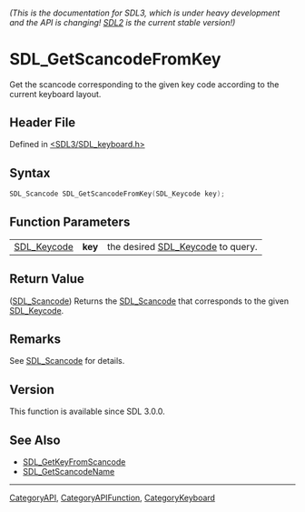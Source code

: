 ###### (This is the documentation for SDL3, which is under heavy development and the API is changing! [SDL2](https://wiki.libsdl.org/SDL2/) is the current stable version!)
# SDL_GetScancodeFromKey

Get the scancode corresponding to the given key code according to the current keyboard layout.

## Header File

Defined in [<SDL3/SDL_keyboard.h>](https://github.com/libsdl-org/SDL/blob/main/include/SDL3/SDL_keyboard.h)

## Syntax

```c
SDL_Scancode SDL_GetScancodeFromKey(SDL_Keycode key);
```

## Function Parameters

|                            |         |                                                  |
| -------------------------- | ------- | ------------------------------------------------ |
| [SDL_Keycode](SDL_Keycode) | **key** | the desired [SDL_Keycode](SDL_Keycode) to query. |

## Return Value

([SDL_Scancode](SDL_Scancode)) Returns the [SDL_Scancode](SDL_Scancode)
that corresponds to the given [SDL_Keycode](SDL_Keycode).

## Remarks

See [SDL_Scancode](SDL_Scancode) for details.

## Version

This function is available since SDL 3.0.0.

## See Also

- [SDL_GetKeyFromScancode](SDL_GetKeyFromScancode)
- [SDL_GetScancodeName](SDL_GetScancodeName)

----
[CategoryAPI](CategoryAPI), [CategoryAPIFunction](CategoryAPIFunction), [CategoryKeyboard](CategoryKeyboard)

